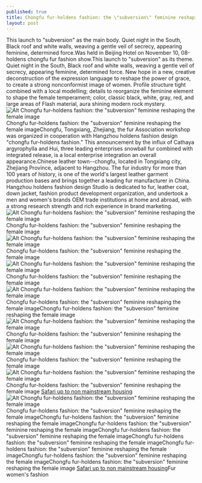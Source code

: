 ```yaml
---
published: true
title: Chongfu fur-holdens fashion: the \"subversion\" feminine reshaping the female image
layout: post
---
```

This launch to \"subversion\" as the main body. Quiet night in the South, Black roof and white walls, weaving a gentle veil of secrecy, appearing feminine, determined force.Was held in Beijing Hotel on November 10, 08-holdens chongfu fur fashion show.This launch to \"subversion\" as its theme. Quiet night in the South, Black roof and white walls, weaving a gentle veil of secrecy, appearing feminine, determined force. New hope in a new, creative deconstruction of the expression language to reshape the power of grace, to create a strong nonconformist image of women. Profile structure tight combined with a local modelling; details to reorganize the feminine element to shape the female temperament; color, classic black, white, gray, red, and large areas of Flash material, aura shining modern rock mystery.![Alt Chongfu fur-holdens fashion: the \"subversion\" feminine reshaping the female image](https://c1.staticflickr.com/1/697/23510238650_aacf3dc67f.jpg)Chongfu fur-holdens fashion: the \"subversion\" feminine reshaping the female imageChongfu, Tongxiang, Zhejiang, the fur Association workshop was organized in cooperation with Hangzhou holdens fashion design \"chongfu fur-holdens fashion.\" This announcement by the influx of Cathaya argyrophylla and Hui, three leading enterprises snowball fur combined with integrated release, is a local enterprise integration an overall appearance.Chinese leather town--chongfu, located in Tongxiang city, Zhejiang Province, adjacent to Hangzhou. The fur industry for more than 100 years of history, is one of the world\'s largest leather garment production bases and brings together a leading fur manufacturer in China. Hangzhou holdens fashion design Studio is dedicated to fur, leather coat, down jacket, fashion product development organization, and undertook a men and women\'s brands OEM trade institutions at home and abroad, with a strong research strength and rich experience in brand marketing.![Alt Chongfu fur-holdens fashion: the \"subversion\" feminine reshaping the female image](https://c2.staticflickr.com/6/5675/23510244580_f38cd39c65.jpg)Chongfu fur-holdens fashion: the \"subversion\" feminine reshaping the female image![Alt Chongfu fur-holdens fashion: the \"subversion\" feminine reshaping the female image](https://c2.staticflickr.com/6/5725/23177804204_47b06d8277.jpg)Chongfu fur-holdens fashion: the \"subversion\" feminine reshaping the female image![Alt Chongfu fur-holdens fashion: the \"subversion\" feminine reshaping the female image](https://c2.staticflickr.com/6/5819/23805946965_63b77288f3.jpg)Chongfu fur-holdens fashion: the \"subversion\" feminine reshaping the female image![Alt Chongfu fur-holdens fashion: the \"subversion\" feminine reshaping the female image](https://c2.staticflickr.com/6/5705/23177814384_6fc25775fe.jpg)Chongfu fur-holdens fashion: the \"subversion\" feminine reshaping the female imageChongfu fur-holdens fashion: the \"subversion\" feminine reshaping the female image![Alt Chongfu fur-holdens fashion: the \"subversion\" feminine reshaping the female image](https://c1.staticflickr.com/1/769/23177819574_8225811779.jpg)Chongfu fur-holdens fashion: the \"subversion\" feminine reshaping the female image![Alt Chongfu fur-holdens fashion: the \"subversion\" feminine reshaping the female image](https://c1.staticflickr.com/1/588/23697532612_f2633f0245.jpg)Chongfu fur-holdens fashion: the \"subversion\" feminine reshaping the female image![Alt Chongfu fur-holdens fashion: the \"subversion\" feminine reshaping the female image](https://c2.staticflickr.com/6/5639/23438015089_573fa20c4a.jpg)Chongfu fur-holdens fashion: the \"subversion\" feminine reshaping the female image [Safari up to non mainstream housing](http://victoriasecret2015.blogspot.com/2015/12/safari-up-to-non-mainstream-housing.html)![Alt Chongfu fur-holdens fashion: the \"subversion\" feminine reshaping the female image](https://c1.staticflickr.com/1/593/23697543452_fa5380cc9c.jpg)Chongfu fur-holdens fashion: the \"subversion\" feminine reshaping the female imageChongfu fur-holdens fashion: the \"subversion\" feminine reshaping the female imageChongfu fur-holdens fashion: the \"subversion\" feminine reshaping the female imageChongfu fur-holdens fashion: the \"subversion\" feminine reshaping the female imageChongfu fur-holdens fashion: the \"subversion\" feminine reshaping the female imageChongfu fur-holdens fashion: the \"subversion\" feminine reshaping the female imageChongfu fur-holdens fashion: the \"subversion\" feminine reshaping the female imageChongfu fur-holdens fashion: the \"subversion\" feminine reshaping the female image [Safari up to non mainstream housing](http://victoriasecret2015.blogspot.com/2015/12/safari-up-to-non-mainstream-housing.html)Fur women\'s fashion